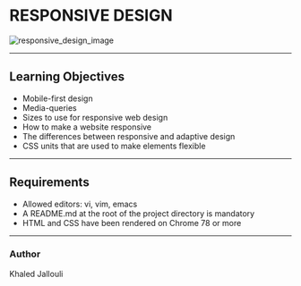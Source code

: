 # RESPONSIVE DESIGN

![responsive_design_image](https://www.seo.fr/wp-content/uploads/2022/12/Responsive_design-1024x576.png)

---

## Learning Objectives

* Mobile-first design
* Media-queries
* Sizes to use for responsive web design
* How to make a website responsive
* The differences between responsive and adaptive design
* CSS units that are used to make elements flexible

---

## Requirements

* Allowed editors: vi, vim, emacs
* A README.md at the root of the project directory is mandatory
* HTML and CSS have been rendered on Chrome 78 or more

---

### Author

Khaled Jallouli
